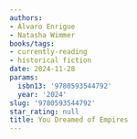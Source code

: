```yaml
---
authors:
- Álvaro Enrigue
- Natasha Wimmer
books/tags:
- currently-reading
- historical fiction
date: 2024-11-28
params:
  isbn13: '9780593544792'
  year: '2024'
slug: '9780593544792'
star_rating: null
title: You Dreamed of Empires
---
```



<!--more-->